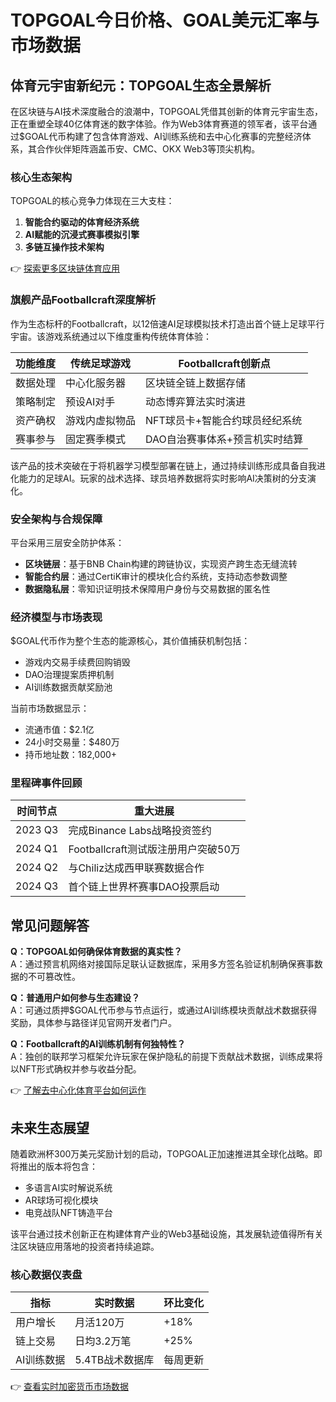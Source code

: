 # TOPGOAL今日价格、GOAL美元汇率与市场数据

## 体育元宇宙新纪元：TOPGOAL生态全景解析

在区块链与AI技术深度融合的浪潮中，TOPGOAL凭借其创新的体育元宇宙生态，正在重塑全球40亿体育迷的数字体验。作为Web3体育赛道的领军者，该平台通过$GOAL代币构建了包含体育游戏、AI训练系统和去中心化赛事的完整经济体系，其合作伙伴矩阵涵盖币安、CMC、OKX Web3等顶尖机构。

### 核心生态架构

TOPGOAL的核心竞争力体现在三大支柱：
1. **智能合约驱动的体育经济系统**
2. **AI赋能的沉浸式赛事模拟引擎**
3. **多链互操作技术架构**

👉 [探索更多区块链体育应用](https://bit.ly/okx_welcome)

### 旗舰产品Footballcraft深度解析

作为生态标杆的Footballcraft，以12倍速AI足球模拟技术打造出首个链上足球平行宇宙。该游戏系统通过以下维度重构传统体育体验：

| 功能维度        | 传统足球游戏              | Footballcraft创新点                |
|-----------------|---------------------------|------------------------------------|
| 数据处理        | 中心化服务器              | 区块链全链上数据存储               |
| 策略制定        | 预设AI对手                | 动态博弈算法实时演进               |
| 资产确权        | 游戏内虚拟物品            | NFT球员卡+智能合约球员经纪系统     |
| 赛事参与        | 固定赛季模式              | DAO自治赛事体系+预言机实时结算     |

该产品的技术突破在于将机器学习模型部署在链上，通过持续训练形成具备自我进化能力的足球AI。玩家的战术选择、球员培养数据将实时影响AI决策树的分支演化。

### 安全架构与合规保障

平台采用三层安全防护体系：
- **区块链层**：基于BNB Chain构建的跨链协议，实现资产跨生态无缝流转
- **智能合约层**：通过CertiK审计的模块化合约系统，支持动态参数调整
- **数据隐私层**：零知识证明技术保障用户身份与交易数据的匿名性

### 经济模型与市场表现

$GOAL代币作为整个生态的能源核心，其价值捕获机制包括：
- 游戏内交易手续费回购销毁
- DAO治理提案质押机制
- AI训练数据贡献奖励池

当前市场数据显示：
- 流通市值：$2.1亿
- 24小时交易量：$480万
- 持币地址数：182,000+

### 里程碑事件回顾

| 时间节点     | 重大进展                              |
|--------------|---------------------------------------|
| 2023 Q3      | 完成Binance Labs战略投资签约          |
| 2024 Q1      | Footballcraft测试版注册用户突破50万   |
| 2024 Q2      | 与Chiliz达成西甲联赛数据合作          |
| 2024 Q3      | 首个链上世界杯赛事DAO投票启动         |

## 常见问题解答

**Q：TOPGOAL如何确保体育数据的真实性？**  
A：通过预言机网络对接国际足联认证数据库，采用多方签名验证机制确保赛事数据的不可篡改性。

**Q：普通用户如何参与生态建设？**  
A：可通过质押$GOAL代币参与节点运行，或通过AI训练模块贡献战术数据获得奖励，具体参与路径详见官网开发者门户。

**Q：Footballcraft的AI训练机制有何独特性？**  
A：独创的联邦学习框架允许玩家在保护隐私的前提下贡献战术数据，训练成果将以NFT形式确权并参与收益分配。

👉 [了解去中心化体育平台如何运作](https://bit.ly/okx_welcome)

## 未来生态展望

随着欧洲杯300万美元奖励计划的启动，TOPGOAL正加速推进其全球化战略。即将推出的版本将包含：
- 多语言AI实时解说系统
- AR球场可视化模块
- 电竞战队NFT铸造平台

该平台通过技术创新正在构建体育产业的Web3基础设施，其发展轨迹值得所有关注区块链应用落地的投资者持续追踪。

### 核心数据仪表盘

| 指标          | 实时数据                | 环比变化    |
|---------------|-------------------------|-------------|
| 用户增长      | 月活120万               | +18%        |
| 链上交易      | 日均3.2万笔             | +25%        |
| AI训练数据    | 5.4TB战术数据库         | 每周更新    |

👉 [查看实时加密货币市场数据](https://bit.ly/okx_welcome)